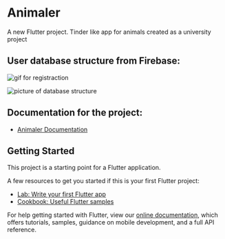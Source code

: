 # Animaler

A new Flutter project. Tinder like app for animals created as a university project

## User database structure from Firebase:

![gif for registraction](https://i.imgur.com/4mkcx0C.gif)

![picture of database structure](https://i.imgur.com/nu0437s.png)

## Documentation for the project:

- [Animaler Documentation](https://docs.google.com/document/d/10F9KEax9Z8aS3BZGjH8ofxIfaTayBTvsJMGG8gCon3A/edit?usp=sharing)

## Getting Started

This project is a starting point for a Flutter application.

A few resources to get you started if this is your first Flutter project:

- [Lab: Write your first Flutter app](https://flutter.dev/docs/get-started/codelab)
- [Cookbook: Useful Flutter samples](https://flutter.dev/docs/cookbook)

For help getting started with Flutter, view our
[online documentation](https://flutter.dev/docs), which offers tutorials,
samples, guidance on mobile development, and a full API reference.

